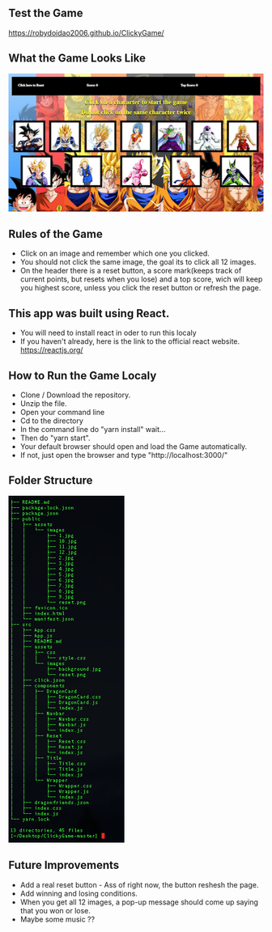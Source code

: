 ## Test the Game
https://robydoidao2006.github.io/ClickyGame/


## What the Game Looks Like

![](clickyGame.jpg)

## Rules of the Game
 - Click on an image and remember which one you clicked.
 - You should not click the same image, the goal its to click all 12 images.
 - On the header there is a reset button, a score mark(keeps track of current points, but resets when you lose) and 
   a top score, wich will keep you highest score, unless you click the reset button or refresh the page.

## This app was built using React.
- You will need to install react in oder to run this localy
- If you haven't already, here is the link to the official react website. https://reactjs.org/
 
## How to Run the Game Localy
- Clone / Download the repository.
- Unzip the file.
- Open your command line
- Cd to the directory 
- In the command line do "yarn install" wait...
- Then do "yarn start".
- Your default browser should open and load the Game automatically.
- If not, just open the browser and type "http://localhost:3000/"
  
## Folder Structure

![](tree.jpg)


## Future Improvements
 - Add a real reset button - Ass of right now, the button reshesh the page.
 - Add winning and losing conditions.
 - When you get all 12 images, a pop-up message should come up saying that you won or lose.
 - Maybe some music ??


